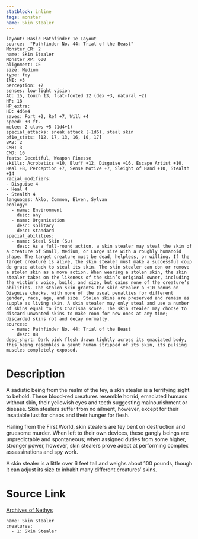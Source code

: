 ```yaml
---
statblock: inline
tags: monster
name: Skin Stealer
---
```

```statblock
layout: Basic Pathfinder 1e Layout
source:  "Pathfinder No. 44: Trial of the Beast"
Monster_CR: 2
name: Skin Stealer
Monster_XP: 600
alignment: CE
size: Medium
type: fey
INI: +3
perception: +7
senses: low-light vision
AC: 15, touch 13, flat-footed 12 (dex +3, natural +2)
HP: 18
HP_extra: 
HD: 4d6+4
saves: Fort +2, Ref +7, Will +4
speed: 30 ft.
melee: 2 claws +5 (1d4+1)
special_attacks: sneak attack (+1d6), steal skin
pf1e_stats: [12, 17, 13, 16, 10, 17]
BAB: 2
CMB: 3
CMD: 16
feats: Deceitful, Weapon Finesse
skills: Acrobatics +10, Bluff +12, Disguise +16, Escape Artist +10, Heal +8, Perception +7, Sense Motive +7, Sleight of Hand +10, Stealth +14
racial_modifiers:
- Disguise 4
- Heal 4
- Stealth 4
languages: Aklo, Common, Elven, Sylvan
ecology:
  - name: Environment
    desc: any
  - name: Organisation
    desc: solitary
    desc: standard
special_abilities:
  - name: Steal Skin (Su)
    desc: As a full-round action, a skin stealer may steal the skin of a creature of Small, Medium, or Large size with a roughly humanoid shape. The target creature must be dead, helpless, or willing. If the target creature is alive, the skin stealer must make a successful coup de grace attack to steal its skin. The skin stealer can don or remove a stolen skin as a move action. When wearing a stolen skin, the skin stealer takes on the likeness of the skin’s original owner, including the victim’s voice, build, and size, but gains none of the creature’s abilities. The stolen skin grants the skin stealer a +10 bonus on Disguise checks, with none of the usual penalties for different gender, race, age, and size. Stolen skins are preserved and remain as supple as living skin. A skin stealer may only steal and use a number of skins equal to its Charisma score. The skin stealer may choose to discard unwanted skins to make room for new ones at any time; discarded skins rot and decay normally.
sources:
  - name: Pathfinder No. 44: Trial of the Beast
    desc: 88
desc_short: Dark pink flesh drawn tightly across its emaciated body, this being resembles a gaunt human stripped of its skin, its pulsing muscles completely exposed.
```
# Description
A sadistic being from the realm of the fey, a skin stealer is a terrifying sight to behold. These blood-red creatures resemble horrid, emaciated humans without skin, their yellowish eyes and teeth suggesting malnourishment or disease. Skin stealers suffer from no ailment, however, except for their insatiable lust for chaos and their hunger for flesh.

Hailing from the First World, skin stealers are fey bent on destruction and gruesome murder. When left to their own devices, these gangly beings are unpredictable and spontaneous; when assigned duties from some higher, stronger power, however, skin stealers prove adept at performing complex assassinations and spy work.

A skin stealer is a little over 6 feet tall and weighs about 100 pounds, though it can adjust its size to inhabit many different creatures’ skins.
# Source Link
[Archives of Nethys](https://aonprd.com/MonsterDisplay.aspx?ItemName=Skin%20Stealer)
```encounter-table
name: Skin Stealer
creatures:
  - 1: Skin Stealer
```

